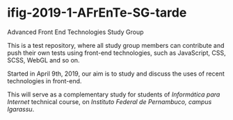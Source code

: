 # ifig-2019-1-AFrEnTe-SG-tarde
Advanced Front End Technologies Study Group

This is a test repository, where all study group members can contribute and push their own tests using front-end technologies, such as JavaScript, CSS, SCSS, WebGL and so on.

Started in April 9th, 2019, our aim is to study and discuss the uses of recent technologies in front-end.

This will serve as a complementary study for students of *Informática para Internet* technical course, on *Instituto Federal de Pernambuco, campus Igarassu*.
